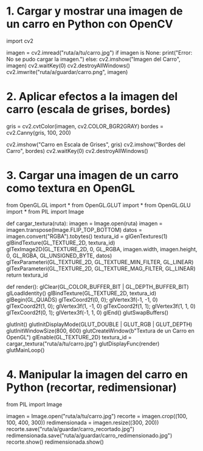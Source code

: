 # 1. Cargar y mostrar una imagen de un carro en Python con OpenCV
import cv2

imagen = cv2.imread("ruta/a/tu/carro.jpg")
if imagen is None:
    print("Error: No se pudo cargar la imagen.")
else:
    cv2.imshow("Imagen del Carro", imagen)
    cv2.waitKey(0)
    cv2.destroyAllWindows()
    cv2.imwrite("ruta/a/guardar/carro.png", imagen)

# 2. Aplicar efectos a la imagen del carro (escala de grises, bordes)
gris = cv2.cvtColor(imagen, cv2.COLOR_BGR2GRAY)
bordes = cv2.Canny(gris, 100, 200)

cv2.imshow("Carro en Escala de Grises", gris)
cv2.imshow("Bordes del Carro", bordes)
cv2.waitKey(0)
cv2.destroyAllWindows()

# 3. Cargar una imagen de un carro como textura en OpenGL
from OpenGL.GL import *
from OpenGL.GLUT import *
from OpenGL.GLU import *
from PIL import Image

def cargar_textura(ruta):
    imagen = Image.open(ruta)
    imagen = imagen.transpose(Image.FLIP_TOP_BOTTOM)
    datos = imagen.convert("RGBA").tobytes()
    textura_id = glGenTextures(1)
    glBindTexture(GL_TEXTURE_2D, textura_id)
    glTexImage2D(GL_TEXTURE_2D, 0, GL_RGBA, imagen.width, imagen.height, 0, GL_RGBA, GL_UNSIGNED_BYTE, datos)
    glTexParameteri(GL_TEXTURE_2D, GL_TEXTURE_MIN_FILTER, GL_LINEAR)
    glTexParameteri(GL_TEXTURE_2D, GL_TEXTURE_MAG_FILTER, GL_LINEAR)
    return textura_id

def render():
    glClear(GL_COLOR_BUFFER_BIT | GL_DEPTH_BUFFER_BIT)
    glLoadIdentity()
    glBindTexture(GL_TEXTURE_2D, textura_id)
    glBegin(GL_QUADS)
    glTexCoord2f(0, 0); glVertex3f(-1, -1, 0)
    glTexCoord2f(1, 0); glVertex3f(1, -1, 0)
    glTexCoord2f(1, 1); glVertex3f(1, 1, 0)
    glTexCoord2f(0, 1); glVertex3f(-1, 1, 0)
    glEnd()
    glutSwapBuffers()

glutInit()
glutInitDisplayMode(GLUT_DOUBLE | GLUT_RGB | GLUT_DEPTH)
glutInitWindowSize(800, 600)
glutCreateWindow(b"Textura de un Carro en OpenGL")
glEnable(GL_TEXTURE_2D)
textura_id = cargar_textura("ruta/a/tu/carro.jpg")
glutDisplayFunc(render)
glutMainLoop()

# 4. Manipular la imagen del carro en Python (recortar, redimensionar)
from PIL import Image

imagen = Image.open("ruta/a/tu/carro.jpg")
recorte = imagen.crop((100, 100, 400, 300))
redimensionada = imagen.resize((300, 200))
recorte.save("ruta/a/guardar/carro_recortado.jpg")
redimensionada.save("ruta/a/guardar/carro_redimensionado.jpg")
recorte.show()
redimensionada.show()
